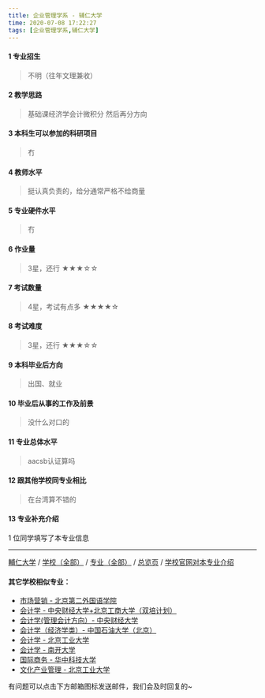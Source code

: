 ```yaml
---
title: 企业管理学系 - 辅仁大学
time: 2020-07-08 17:22:27
tags: [企业管理学系,辅仁大学]
---
```

#### 1 专业招生
> 不明（往年文理兼收）


#### 2 教学思路
> 基础课经济学会计微积分 然后再分方向


#### 3 本科生可以参加的科研项目
>  冇


#### 4 教师水平
> 挺认真负责的，给分通常严格不给商量


#### 5 专业硬件水平
> 冇


#### 6 作业量
> 3星，还行
★★★☆☆


#### 7 考试数量
> 4星，考试有点多
★★★★☆


#### 8 考试难度
> 3星，还行
★★★☆☆


#### 9 本科毕业后方向
> 出国、就业


#### 10 毕业后从事的工作及前景
> 没什么对口的


#### 11 专业总体水平
> aacsb认证算吗


#### 12 跟其他学校同专业相比
> 在台湾算不错的


#### 13 专业补充介绍
> 

1 位同学填写了本专业信息
***
[輔仁大学](https://univgo.github.io/2020/07/08/輔仁大学) / [学校（全部）](https://univgo.github.io/2020/07/09/学校汇总页) / [专业（全部）](https://univgo.github.io/2020/07/09/专业汇总页) / [总览页](https://univgo.github.io/2020/07/09/总览) / [学校官网对本专业介绍](http://www.mba.fju.edu.tw/)

#### 其它学校相似专业：
- [市场营销 - 北京第二外国语学院](https://univgo.github.io/2020/07/08/市场营销%20-%20北京第二外国语学院)
- [会计学 - 中央财经大学+北京工商大学（双培计划）](https://univgo.github.io/2020/07/08/会计学%20-%20中央财经大学+北京工商大学（双培计划）)
- [会计学(管理会计方向）- 中央财经大学](https://univgo.github.io/2020/07/08/会计学(管理会计方向)%20-%20中央财经大学)
- [会计学（经济学类）- 中国石油大学（北京）](https://univgo.github.io/2020/07/08/会计学（经济学类）-%20%20中国石油大学（北京）)
- [会计学 - 北京工业大学](https://univgo.github.io/2020/07/08/会计%20-%20北京工业大学)
- [会计学 - 南开大学](https://univgo.github.io/2020/07/08/会计学%20-%20南开大学)
- [国际商务 - 华中科技大学](https://univgo.github.io/2020/07/08/国际商务%20-%20华中科技大学)
- [文化产业管理 - 北京工业大学](https://univgo.github.io/2020/07/08/文化产业管理%20-%20北京工业大学)


有问题可以点击下方邮箱图标发送邮件，我们会及时回复的~
